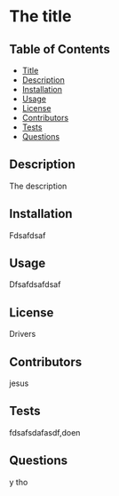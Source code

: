 # The title

## Table of Contents
- [Title](#title)
- [Description](#description)
- [Installation](#installation)
- [Usage](#usage)
- [License](#license)
- [Contributors](#contributors)
- [Tests](#tests)
- [Questions](#questions)

## Description
The description

## Installation
Fdsafdsaf

## Usage
Dfsafdsafdsaf

## License
Drivers

## Contributors
jesus

## Tests
fdsafsdafasdf,doen

## Questions
y tho




